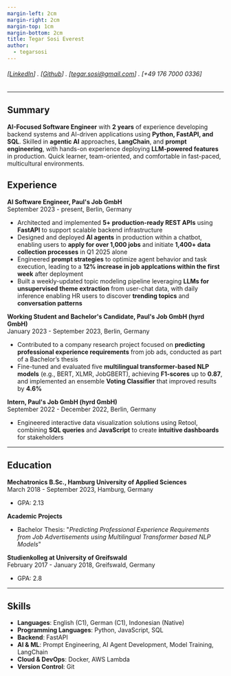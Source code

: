 ```yaml
---
margin-left: 2cm
margin-right: 2cm
margin-top: 1cm
margin-bottom: 2cm
title: Tegar Sosi Everest
author:
  - tegarsosi
---
```


###### [[LinkedIn](linkedin.com/in/tegarsosieverest)] . [[Github](https://github.com/tegarsosi)] . [tegar.sosi@gmail.com] . [+49 176 7000 0336]

---

## Summary
**AI-Focused Software Engineer** with **2 years** of experience developing backend systems and AI-driven applications using **Python, FastAPI, and SQL**. Skilled in **agentic AI** approaches, **LangChain**, and **prompt engineering**, with hands-on experience deploying **LLM-powered features** in production. Quick learner, team-oriented, and comfortable in fast-paced, multicultural environments.

## Experience

**AI Software Engineer, Paul's Job GmbH**  
September 2023 - present, Berlin, Germany

- Architected and implemented **5+ production-ready REST APIs** using **FastAPI** to support scalable backend infrastructure
- Designed and deployed **AI agents** in production within a chatbot, enabling users to **apply for over 1,000 jobs** and initiate **1,400+ data collection processes** in Q1 2025 alone
- Engineered **prompt strategies** to optimize agent behavior and task execution, leading to a **12% increase in job applcations within the first week** after deployment
- Built a weekly-updated topic modeling pipeline leveraging **LLMs for unsupervised theme extraction** from user-chat data, with daily inference enabling HR users to discover **trending topics** and **conversation patterns**

**Working Student and Bachelor's Candidate, Paul's Job GmbH (hyrd GmbH)**   
January 2023 - September 2023, Berlin, Germany

- Contributed to a company research project focused on **predicting professional experience requirements** from job ads, conducted as part of a Bachelor’s thesis
- Fine-tuned and evaluated five **multilingual transformer-based NLP models** (e.g., BERT, XLMR, JobGBERT), achieving **F1-scores** up to **0.87**, and implemented an ensemble **Voting Classifier** that improved results by **4.6%**


**Intern, Paul's Job GmbH (hyrd GmbH)**  
September 2022 - December 2022, Berlin, Germany

- Engineered interactive data visualization solutions using Retool, combining **SQL queries** and **JavaScript** to create **intuitive dashboards** for stakeholders

---

## Education

**Mechatronics B.Sc., Hamburg University of Applied Sciences**  
March 2018 - September 2023, Hamburg, Germany  
- GPA: 2.13

**Academic Projects**  
- Bachelor Thesis: "*Predicting Professional Experience Requirements from Job Advertisements using Multilingual Transformer based NLP Models*"

**Studienkolleg at University of Greifswald**  
February 2017 - January 2018, Greifswald, Germany  
- GPA: 2.8

---

## Skills

- **Languages**: English (C1), German (C1), Indonesian (Native)
- **Programming Languages**: Python, JavaScript, SQL
- **Backend**: FastAPI
- **AI & ML**: Prompt Engineering, AI Agent Development, Model Training, LangChain
- **Cloud & DevOps**: Docker, AWS Lambda
- **Version Control**: Git
